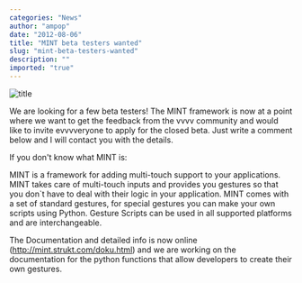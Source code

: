 ```yaml
---
categories: "News"
author: "ampop"
date: "2012-08-06"
title: "MINT beta testers wanted"
slug: "mint-beta-testers-wanted"
description: ""
imported: "true"
---
```



![title](http://mint.strukt.com/images/mint-logo4.png)  

We are looking for a few beta testers! The MINT framework is now at a point where we want to get the feedback from the vvvv community and would like to invite evvvveryone to apply for the closed beta. Just write a comment below and I will contact you with the details.
<!--break-->
If you don't know what MINT is:

MINT is a framework for adding multi-touch support to your applications.
MINT takes care of multi-touch inputs and provides you gestures so that you don`t have to deal with their logic in your application. MINT comes with a set of standard gestures, for special gestures you can make your own scripts using Python. Gesture Scripts can be used in all supported platforms and are interchangeable.

The Documentation and detailed info is now online (<http://mint.strukt.com/doku.html>) and we are working on the documentation for the python functions that allow developers to create their own gestures.
